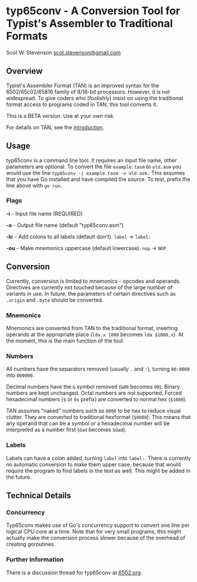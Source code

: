 # typ65conv - A Conversion Tool for Typist's Assembler to Traditional Formats

Scot W. Stevenson <scot.stevenson@gmail.com>

## Overview

Typist's Assembler Format (TAN) is an improved syntax for the 6502/65c02/65816
family of 8/16-bit processors. However, it is not widespread. To give coders who
(foolishly) insist on using the traditional format access to programs coded in
TAN, this tool converts it.

This is a BETA version. Use at your own risk.

For details on TAN, see the [introduction](https://docs.google.com/document/d/16Sv3Y-3rHPXyxT1J3zLBVq4reSPYtY2G6OSojNTm4SQ/).

## Usage

typ65conv is a command line tool. It requires an input file name, other
parameters are optional. To convert the file `example.tasm` to `old.asm` you
would use the line `typ65conv -i example.tasm -o old.asm.` This assumes that you
have Go installed and have compiled the source. To test, prefix the line above
with `go run`.


### Flags

**-i**  - Input file name (REQUIRED)

**-o**  - Output file name (default "typ65conv.asm")

**-lc** - Add colons to all labels (default don't). `label` -> `label:`

**-ou** - Make mnemonics uppercase (default lowercase). `nop` -> `NOP`


## Conversion

Currently, conversion is limited to mnemonics - opcodes and operands. Directives
are currently not touched because of the large number of variants in use. In
future, the parameters of certain directives such as `.origin` and `.byte`
should be converted. 


### Mnemonics

Mnemonics are converted from TAN to the traditional format, inserting operands
at the appropriate place (`lda.x 1000` becomes `lda $1000,x`). At the moment,
this is the main function of the tool. 


### Numbers

All numbers have the separators removed (usually `.` and `:`), turning `00:0000`
into `000000`. 

Decimal numbers have the `&` symbol removed (`&00` becomes `00`). Binary
numbers are kept unchanged. Octal numbers are not supported. Forced hexadecimal
numbers (`$` or `0x` prefix) are converted to normal hex (`$1000`). 

TAN assumes "naked" numbers such as `0000` to be hex to reduce visual clutter.
They are converted to traditional hexformat (`$0000`). This means that any
operand that can be a symbol or a hexadecimal number will be interpreted as a
number first (`dad` becomes `$dad`). 


### Labels

Labels can have a colon added, turning `label` into `label:`. There is
currently no automatic conversion to make them upper case, because that would
require the program to find labels in the text as well. This might be added in
the future.


## Technical Details

### Concurrency

Typ65conv makes use of Go's concurrency support to convert one line per logical
CPU core at a time. Note that for very small programs, this might actually make
the conversion process slower because of the overhead of creating goroutines.


### Further Information

There is a discussion thread for typ65conv at
[6502.org](http://forum.6502.org/viewtopic.php?f=2&t=4322).
